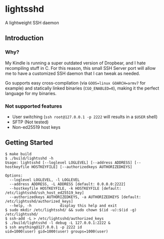 # lightsshd

A lightweight SSH daemon

## Introduction

### Why?

My Kindle is running a super outdated version of Dropbear, and I hate recompiling stuff in C.
For this reason, this small SSH Server port will allow me to have a customized SSH daemon that I can
tweak as needed.

Go supports easy cross-compilation (via `GOOS=linux GOARCH=armv7` for example) and statically linked binaries (`CGO_ENABLED=0`),
making it the perfect language for my binaries.

### Not supported features

- User switching (`ssh root@127.0.0.1 -p 2222` will results in a `$USER` shell)
- SFTP (Not tested)
- Non-ed25519 host keys

## Getting Started

```
$ make build
$ ./build/lightsshd -h
Usage: lightsshd [--loglevel LOGLEVEL] [--address ADDRESS] [--hostkeyfile HOSTKEYFILE] [--authorizedkeys AUTHORIZEDKEYS]

Options:
  --loglevel LOGLEVEL, -l LOGLEVEL
  --address ADDRESS, -L ADDRESS [default: 0.0.0.0:2222]
  --hostkeyfile HOSTKEYFILE, -k HOSTKEYFILE [default: /etc/lightsshd/ssh_host_ed25519_key]
  --authorizedkeys AUTHORIZEDKEYS, -a AUTHORIZEDKEYS [default: /etc/lightsshd/authorized_keys]
  --help, -h             display this help and exit
$ sudo mkdir /etc/lightsshd/ && sudo chown $(id -u):$(id -g) /etc/lightsshd/
$ ssh-add -L > /etc/lightsshd/authorized_keys
$ ./build/lightsshd -l debug -L 127.0.0.1:2222 &
$ ssh anything@127.0.0.1 -p 2222 id
uid=1000(user) gid=1000(user) groups=1000(user)
```